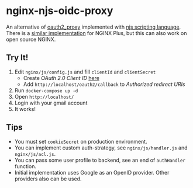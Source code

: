 # nginx-njs-oidc-proxy

An alternative of [oauth2_proxy](https://github.com/pusher/oauth2_proxy) implemented with [njs scripting language](http://nginx.org/en/docs/njs/).
There is a [similar implementation](https://github.com/nginxinc/nginx-openid-connect) for NGINX Plus, but this can also work on open source NGINX.

## Try It!

1. Edit `nginx/js/config.js` and fill `clientId` and `clientSecret`
	- Create *OAuth 2.0 Client ID* [here](https://console.cloud.google.com/apis/credentials)
	- Add `http://localhost/oauth2/callback` to *Authorized redirect URIs*
1. Run `docker-compose up -d`
1. Open `http://localhost/`
1. Login with your gmail account
1. It works!

## Tips

- You must set `cookieSecret` on production environment.
- You can implement custom auth-strategy, see `nginx/js/handler.js` and `nginx/js/acl.js`.
- You can pass some user profile to backend, see an end of `authHandler` function.
- Initial implementation uses Google as an OpenID provider. Other providers also can be used.
